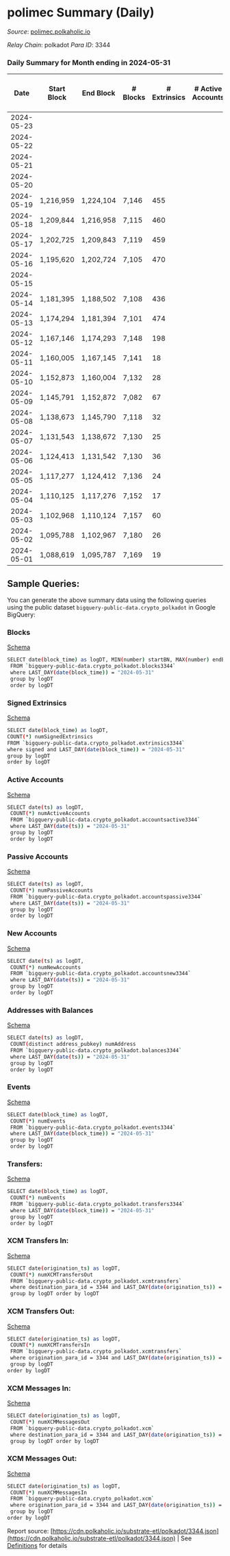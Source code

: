 # polimec Summary (Daily)

_Source_: [polimec.polkaholic.io](https://polimec.polkaholic.io)

*Relay Chain*: polkadot
*Para ID*: 3344



### Daily Summary for Month ending in 2024-05-31


| Date    | Start Block | End Block | # Blocks | # Extrinsics | # Active Accounts | # Passive Accounts | # New Accounts | # Addresses | # Events  | # Transfers ($USD) | # XCM Transfers In ($USD) | # XCM Transfers Out ($USD) | # XCM In | # XCM Out | Issues |
|---------|-------------|-----------|----------|--------------|-------------------|--------------------|----------------|-------------|-----------|--------------------|---------------------------|----------------------------|----------|-----------|--------|
| 2024-05-23 |  |  |  |  |  |  |  |  |  |   |   |   |  |  |  |
| 2024-05-22 |  |  |  |  |  |  |  | 977 |  |   |   |   |  |  |  |
| 2024-05-21 |  |  |  |  |  |  |  | 974 |  |   |   |   |  |  |  |
| 2024-05-20 |  |  |  |  |  |  |  | 965 |  |   |   |   |  |  |  |
| 2024-05-19 | 1,216,959 | 1,224,104 | 7,146 | 455 |  |  |  | 958 | 21,883 | 1,895  |   |   |  |  |  |
| 2024-05-18 | 1,209,844 | 1,216,958 | 7,115 | 460 |  |  |  | 953 | 21,845 | 1,894  |   |   |  |  |  |
| 2024-05-17 | 1,202,725 | 1,209,843 | 7,119 | 459 |  |  |  | 948 | 21,855 | 1,898  |   |   |  |  |  |
| 2024-05-16 | 1,195,620 | 1,202,724 | 7,105 | 470 |  |  |  | 943 | 21,933 | 1,909  |   |   |  |  |  |
| 2024-05-15 |  |  |  |  |  |  |  | 939 |  |   |   |   |  |  |  |
| 2024-05-14 | 1,181,395 | 1,188,502 | 7,108 | 436 |  |  |  | 921 | 21,713 | 1,891  |   |   |  |  |  |
| 2024-05-13 | 1,174,294 | 1,181,394 | 7,101 | 474 |  |  |  | 919 | 20,623 | 1,442  |   |   |  |  |  |
| 2024-05-12 | 1,167,146 | 1,174,293 | 7,148 | 198 |  |  |  | 918 | 20,600 | 1,895  |   |   |  |  |  |
| 2024-05-11 | 1,160,005 | 1,167,145 | 7,141 | 18 |  |  |  | 915 | 19,687 | 1,898  |   |   |  |  |  |
| 2024-05-10 | 1,152,873 | 1,160,004 | 7,132 | 28 |  |  |  | 914 | 19,747 | 1,899  |   |   |  |  |  |
| 2024-05-09 | 1,145,791 | 1,152,872 | 7,082 | 67 |  |  |  | 913 | 19,900 | 1,899  |   |   |  |  |  |
| 2024-05-08 | 1,138,673 | 1,145,790 | 7,118 | 32 |  |  |  | 911 | 19,722 | 1,898  |   |   |  |  |  |
| 2024-05-07 | 1,131,543 | 1,138,672 | 7,130 | 25 |  |  |  | 910 | 19,700 | 1,892  |   |   |  |  |  |
| 2024-05-06 | 1,124,413 | 1,131,542 | 7,130 | 36 |  |  |  | 907 | 19,786 | 1,902  |   |   |  |  |  |
| 2024-05-05 | 1,117,277 | 1,124,412 | 7,136 | 24 |  |  |  | 906 | 19,768 | 1,916  |   |   |  |  |  |
| 2024-05-04 | 1,110,125 | 1,117,276 | 7,152 | 17 |  |  |  | 904 | 19,754 | 1,906  |   |   |  |  |  |
| 2024-05-03 | 1,102,968 | 1,110,124 | 7,157 | 60 |  |  |  | 903 | 20,010 | 1,918  |   |   |  |  |  |
| 2024-05-02 | 1,095,788 | 1,102,967 | 7,180 | 26 |  |  |  | 902 | 19,822 | 1,898  |   |   |  |  |  |
| 2024-05-01 | 1,088,619 | 1,095,787 | 7,169 | 19 |  |  |  | 899 | 19,701 | 1,877  |   |   |  |  |  |

## Sample Queries:
You can generate the above summary data using the following queries using the public dataset `bigquery-public-data.crypto_polkadot` in Google BigQuery:


### Blocks 

[Schema](https://github.com/colorfulnotion/substrate-etl/blob/main/schema/blocks.json)

```bash
SELECT date(block_time) as logDT, MIN(number) startBN, MAX(number) endBN, COUNT(*) numBlocks 
 FROM `bigquery-public-data.crypto_polkadot.blocks3344`  
 where LAST_DAY(date(block_time)) = "2024-05-31" 
 group by logDT 
 order by logDT
```

### Signed Extrinsics 

[Schema](https://github.com/colorfulnotion/substrate-etl/blob/main/schema/extrinsics.json)

```bash
SELECT date(block_time) as logDT, 
COUNT(*) numSignedExtrinsics 
FROM `bigquery-public-data.crypto_polkadot.extrinsics3344`  
where signed and LAST_DAY(date(block_time)) = "2024-05-31" 
group by logDT 
order by logDT
```

### Active Accounts 

[Schema](https://github.com/colorfulnotion/substrate-etl/blob/main/schema/accountsactive.json)

```bash
SELECT date(ts) as logDT, 
 COUNT(*) numActiveAccounts 
 FROM `bigquery-public-data.crypto_polkadot.accountsactive3344` 
 where LAST_DAY(date(ts)) = "2024-05-31" 
 group by logDT 
 order by logDT
```

### Passive Accounts 

[Schema](https://github.com/colorfulnotion/substrate-etl/blob/main/schema/accountspassive.json)

```bash
SELECT date(ts) as logDT, 
 COUNT(*) numPassiveAccounts 
 FROM `bigquery-public-data.crypto_polkadot.accountspassive3344` 
 where LAST_DAY(date(ts)) = "2024-05-31" 
 group by logDT 
 order by logDT
```

### New Accounts 

[Schema](https://github.com/colorfulnotion/substrate-etl/blob/main/schema/accountsnew.json)

```bash
SELECT date(ts) as logDT, 
 COUNT(*) numNewAccounts 
 FROM `bigquery-public-data.crypto_polkadot.accountsnew3344` 
 where LAST_DAY(date(ts)) = "2024-05-31" 
 group by logDT
 order by logDT
```

### Addresses with Balances 

[Schema](https://github.com/colorfulnotion/substrate-etl/blob/main/schema/balances.json)

```bash
SELECT date(ts) as logDT,
 COUNT(distinct address_pubkey) numAddress 
 FROM `bigquery-public-data.crypto_polkadot.balances3344` 
 where LAST_DAY(date(ts)) = "2024-05-31" 
 group by logDT 
 order by logDT
```

### Events 

[Schema](https://github.com/colorfulnotion/substrate-etl/blob/main/schema/events.json)

```bash
SELECT date(block_time) as logDT, 
 COUNT(*) numEvents 
 FROM `bigquery-public-data.crypto_polkadot.events3344` 
 where LAST_DAY(date(block_time)) = "2024-05-31" 
 group by logDT 
 order by logDT
```

### Transfers:

[Schema](https://github.com/colorfulnotion/substrate-etl/blob/main/schema/transfers.json)

```bash
SELECT date(block_time) as logDT, 
 COUNT(*) numEvents 
 FROM `bigquery-public-data.crypto_polkadot.transfers3344` 
 where LAST_DAY(date(block_time)) = "2024-05-31" 
 group by logDT 
 order by logDT
```

### XCM Transfers In: 

[Schema](https://github.com/colorfulnotion/substrate-etl/blob/main/schema/xcmtransfers.json)

```bash
SELECT date(origination_ts) as logDT, 
 COUNT(*) numXCMTransfersOut 
 FROM `bigquery-public-data.crypto_polkadot.xcmtransfers` 
 where destination_para_id = 3344 and LAST_DAY(date(origination_ts)) = "2024-05-31" 
 group by logDT order by logDT
```

### XCM Transfers Out: 

[Schema](https://github.com/colorfulnotion/substrate-etl/blob/main/schema/xcmtransfers.json)

```bash
SELECT date(origination_ts) as logDT, 
 COUNT(*) numXCMTransfersIn 
 FROM `bigquery-public-data.crypto_polkadot.xcmtransfers` 
 where origination_para_id = 3344 and LAST_DAY(date(origination_ts)) = "2024-05-31" 
 group by logDT 
order by logDT
```

### XCM Messages In: 

[Schema](https://github.com/colorfulnotion/substrate-etl/blob/main/schema/xcm.json)

```bash
SELECT date(origination_ts) as logDT, 
 COUNT(*) numXCMMessagesOut 
 FROM `bigquery-public-data.crypto_polkadot.xcm` 
 where destination_para_id = 3344 and LAST_DAY(date(origination_ts)) = "2024-05-31" 
 group by logDT order by logDT
```

### XCM Messages Out: 

[Schema](https://github.com/colorfulnotion/substrate-etl/blob/main/schema/xcm.json)

```bash
SELECT date(origination_ts) as logDT, 
 COUNT(*) numXCMMessagesIn 
 FROM `bigquery-public-data.crypto_polkadot.xcm` 
 where origination_para_id = 3344 and LAST_DAY(date(origination_ts)) = "2024-05-31" 
 group by logDT 
order by logDT
```


Report source: [https://cdn.polkaholic.io/substrate-etl/polkadot/3344.json](https://cdn.polkaholic.io/substrate-etl/polkadot/3344.json) | See [Definitions](/DEFINITIONS.md) for details
